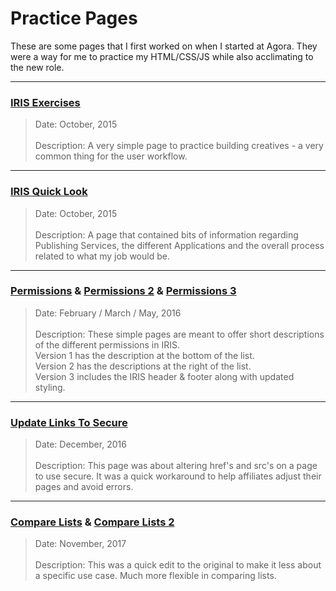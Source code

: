 # Practice Pages

These are some pages that I first worked on when I started at Agora. 
They were a way for me to practice my HTML/CSS/JS while also acclimating to the new role.



----
### [IRIS Exercises](https://dejai.github.io/iris_bros/practice/iris_exercises.html)
> Date: October, 2015 <br/><br/>
> Description: A very simple page to practice building creatives - a very common thing for the user workflow.

----

### [IRIS Quick Look](https://dejai.github.io/iris_bros/practice/iris_quicklook.html)
> Date: October, 2015 <br/><br/>
> Description: A page that contained bits of information regarding Publishing Services, the different Applications and the overall process related to what my job would be.

----

### [Permissions](https://dejai.github.io/iris_bros/practice/permissions.html) & [Permissions 2](https://dejai.github.io/iris_bros/practice/permissions2.html) & [Permissions 3](https://dejai.github.io/iris_bros/practice/permissions3.html)
> Date: February / March / May, 2016 <br/><br/>
> Description: These simple pages are meant to offer short descriptions of the different permissions in IRIS.<br/>
> Version 1 has the description at the bottom of the list. <br/>
> Version 2 has the descriptions at the right of the list.  <br/>
> Version 3 includes the IRIS header & footer along with updated styling.

----
### [Update Links To Secure](https://dejai.github.io/iris_bros/practice/updateLinksToSecure.html)
> Date: December, 2016 <br/><br/>
> Description: This page was about altering href's and src's on a page to use secure. It was a quick workaround to help affiliates adjust their pages and avoid errors.

----
### [Compare Lists](https://dejai.github.io/iris_bros/practice/compareLists.html) & [Compare Lists 2](https://dejai.github.io/iris_bros/practice/comparelists2.html)
> Date: November, 2017 <br/><br/>
> Description: This was a quick edit to the original to make it less about a specific use case. Much more flexible in comparing lists.
